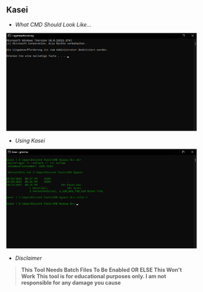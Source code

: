 <h2><strong>Kasei</strong></h2
  
>- *What CMD Should Look Like...*
>
><img src="./assets/1.png">
>
>- *Using Kasei*
>
><img src="./assets/2.png">

- *Disclaimer*

> **This Tool Needs Batch Files To Be Enabled OR ELSE This Won't Work**
> **This tool is for educational purposes only. I am not responsible for any damage you cause**
